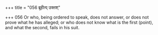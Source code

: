 +++
title = "056 ब्रूहीत्य् उक्तश्"

+++
056	Or who, being ordered to speak, does not answer, or does not prove what he has alleged; or who does not know what is the first (point), and what the second, fails in his suit.